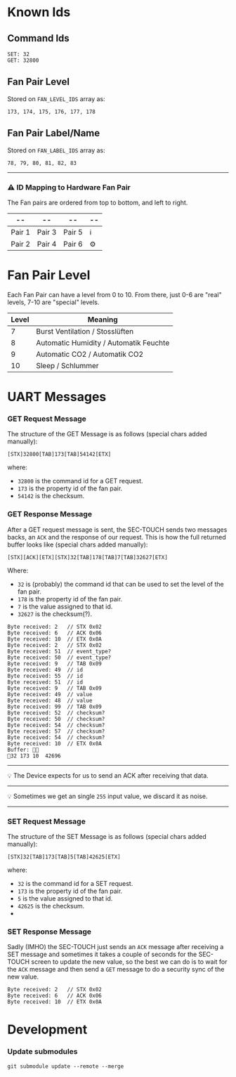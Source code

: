 # Known Ids
## Command Ids
```
SET: 32
GET: 32800
```
## Fan Pair Level
Stored on `FAN_LEVEL_IDS` array as: 
```
173, 174, 175, 176, 177, 178
```
## Fan Pair Label/Name
Stored on `FAN_LABEL_IDS` array as: 

```
78, 79, 80, 81, 82, 83
```
---
### ⚠️ ID Mapping to Hardware Fan Pair
The Fan pairs are ordered from top to bottom, and left to right.

|   --   |   --   |   --   |   --   |
|--------|--------|--------|----|
| Pair 1 | Pair 3 | Pair 5 | ℹ️ |
| Pair 2 | Pair 4 | Pair 6 | ⚙️  |


# Fan Pair Level
Each Fan Pair can have a level from 0 to 10. From there, just 0-6 are "real" levels, 7-10 are "special" levels.

| Level    | Meaning  |
|----------|----------|
| 7        | Burst Ventilation / Stosslüften      |
| 8        | Automatic Humidity / Automatik Feuchte      |
| 9        | Automatic CO2 / Automatik CO2      |
| 10       | Sleep / Schlummer      |


# UART Messages
### GET Request Message
The structure of the GET Message is as follows  (special chars added manually):
```
[STX]32800[TAB]173[TAB]54142[ETX]
```

where:
- `32800` is the command id for a GET request.
- `173` is the property id of the fan pair.
- `54142` is the checksum.

### GET Response Message

After a GET request message is sent, the SEC-TOUCH sends two messages backs, an `ACK` and the response of our request. This is how the full returned buffer looks like (special chars added manually):
```log
[STX][ACK][ETX][STX]32[TAB]178[TAB]7[TAB]32627[ETX]
```
Where:
- `32` is (probably) the command id that can be used to set the level of the fan pair.
- `178` is the property id of the fan pair.
- `7` is the value assigned to that id.
- `32627` is the checksum(?).


```log
Byte received: 2   // STX 0x02
Byte received: 6   // ACK 0x06
Byte received: 10  // ETX 0x0A
Byte received: 2   // STX 0x02
Byte received: 51  // event_type?
Byte received: 50  // event_type?
Byte received: 9   // TAB 0x09
Byte received: 49  // id
Byte received: 55  // id
Byte received: 51  // id
Byte received: 9   // TAB 0x09
Byte received: 49  // value
Byte received: 48  // value
Byte received: 99  // TAB 0x09
Byte received: 52  // checksum?
Byte received: 50  // checksum?
Byte received: 54  // checksum?
Byte received: 57  // checksum?
Byte received: 54  // checksum?
Byte received: 10  // ETX 0x0A
Buffer: 
32	173	10	42696

```
---

:bulb: The Device expects for us to send an ACK after receiving that data.

---

:bulb: Sometimes we get an single `255` input value, we discard it as noise.

---

### SET Request Message
The structure of the SET Message is as follows  (special chars added manually):
```log
[STX]32[TAB]173[TAB]5[TAB]42625[ETX]
```

where:
- `32` is the command id for a SET request.
- `173` is the property id of the fan pair.
- `5` is the value assigned to that id.
- `42625` is the checksum.
- 
### SET Response Message
Sadly (IMHO) the SEC-TOUCH just sends an `ACK` message after receiving a SET message and sometimes it takes a couple of seconds for the SEC-TOUCH screen to update the new value, so the best we can do is to wait for the `ACK` message and then send a `GET` message to do a security sync of the new value.

```log
Byte received: 2   // STX 0x02
Byte received: 6   // ACK 0x06
Byte received: 10  // ETX 0x0A
```


# Development

### Update submodules
```
git submodule update --remote --merge
```
